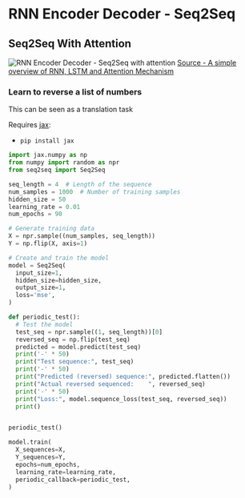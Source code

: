 # RNN Encoder Decoder - Seq2Seq

## Seq2Seq With Attention

![RNN Encoder Decoder - Seq2Seq with attention](https://miro.medium.com/v2/resize:fit:2000/format:webp/1*TPlS-uko-n3uAxbAQY_STQ.png)
[Source - A simple overview of RNN, LSTM and Attention Mechanism](https://medium.com/swlh/a-simple-overview-of-rnn-lstm-and-attention-mechanism-9e844763d07b)

### Learn to reverse a list of numbers

This can be seen as a translation task

Requires [jax](https://github.com/google/jax):

- `pip install jax`

```python
import jax.numpy as np
from numpy import random as npr
from seq2seq import Seq2Seq

seq_length = 4  # Length of the sequence
num_samples = 1000  # Number of training samples
hidden_size = 50
learning_rate = 0.01
num_epochs = 90

# Generate training data
X = npr.sample((num_samples, seq_length))
Y = np.flip(X, axis=1)

# Create and train the model
model = Seq2Seq(
  input_size=1,
  hidden_size=hidden_size,
  output_size=1,
  loss='mse',
)

def periodic_test():
  # Test the model
  test_seq = npr.sample((1, seq_length))[0]
  reversed_seq = np.flip(test_seq)
  predicted = model.predict(test_seq)
  print('-' * 50)
  print("Test sequence:", test_seq)
  print('-' * 50)
  print("Predicted (reversed) sequence:", predicted.flatten())
  print("Actual reversed sequenced:    ", reversed_seq)
  print('-' * 50)
  print("Loss:", model.sequence_loss(test_seq, reversed_seq))
  print()


periodic_test()

model.train(
  X_sequences=X,
  Y_sequences=Y,
  epochs=num_epochs,
  learning_rate=learning_rate,
  periodic_callback=periodic_test,
)
```
